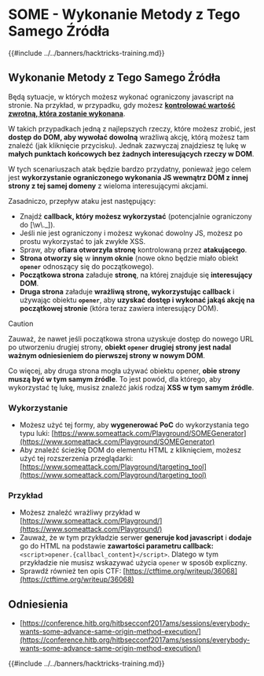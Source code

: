 # SOME - Wykonanie Metody z Tego Samego Źródła

{{#include ../../banners/hacktricks-training.md}}

## Wykonanie Metody z Tego Samego Źródła

Będą sytuacje, w których możesz wykonać ograniczony javascript na stronie. Na przykład, w przypadku, gdy możesz [**kontrolować wartość zwrotną, która zostanie wykonana**](#javascript-function).

W takich przypadkach jedną z najlepszych rzeczy, które możesz zrobić, jest **dostęp do DOM, aby wywołać dowolną** wrażliwą akcję, którą możesz tam znaleźć (jak kliknięcie przycisku). Jednak zazwyczaj znajdziesz tę lukę w **małych punktach końcowych bez żadnych interesujących rzeczy w DOM**.

W tych scenariuszach atak będzie bardzo przydatny, ponieważ jego celem jest **wykorzystanie ograniczonego wykonania JS wewnątrz DOM z innej strony z tej samej domeny** z wieloma interesującymi akcjami.

Zasadniczo, przepływ ataku jest następujący:

- Znajdź **callback, który możesz wykorzystać** (potencjalnie ograniczony do \[\w\\.\_]).
- Jeśli nie jest ograniczony i możesz wykonać dowolny JS, możesz po prostu wykorzystać to jak zwykłe XSS.
- Spraw, aby **ofiara otworzyła stronę** kontrolowaną przez **atakującego**.
- **Strona otworzy się** w **innym oknie** (nowe okno będzie miało obiekt **`opener`** odnoszący się do początkowego).
- **Początkowa strona** załaduje **stronę**, na której znajduje się **interesujący DOM**.
- **Druga strona** załaduje **wrażliwą stronę, wykorzystując callback** i używając obiektu **`opener`**, aby **uzyskać dostęp i wykonać jakąś akcję na początkowej stronie** (która teraz zawiera interesujący DOM).

> [!CAUTION]
> Zauważ, że nawet jeśli początkowa strona uzyskuje dostęp do nowego URL po utworzeniu drugiej strony, **obiekt `opener` drugiej strony jest nadal ważnym odniesieniem do pierwszej strony w nowym DOM**.
>
> Co więcej, aby druga strona mogła używać obiektu opener, **obie strony muszą być w tym samym źródle**. To jest powód, dla którego, aby wykorzystać tę lukę, musisz znaleźć jakiś rodzaj **XSS w tym samym źródle**.

### Wykorzystanie

- Możesz użyć tej formy, aby **wygenerować PoC** do wykorzystania tego typu luki: [https://www.someattack.com/Playground/SOMEGenerator](https://www.someattack.com/Playground/SOMEGenerator)
- Aby znaleźć ścieżkę DOM do elementu HTML z kliknięciem, możesz użyć tej rozszerzenia przeglądarki: [https://www.someattack.com/Playground/targeting_tool](https://www.someattack.com/Playground/targeting_tool)

### Przykład

- Możesz znaleźć wrażliwy przykład w [https://www.someattack.com/Playground/](https://www.someattack.com/Playground/)
- Zauważ, że w tym przykładzie serwer **generuje kod javascript** i **dodaje** go do HTML na podstawie **zawartości parametru callback:** `<script>opener.{callbacl_content}</script>`. Dlatego w tym przykładzie nie musisz wskazywać użycia `opener` w sposób expliczny.
- Sprawdź również ten opis CTF: [https://ctftime.org/writeup/36068](https://ctftime.org/writeup/36068)

## Odniesienia

- [https://conference.hitb.org/hitbsecconf2017ams/sessions/everybody-wants-some-advance-same-origin-method-execution/](https://conference.hitb.org/hitbsecconf2017ams/sessions/everybody-wants-some-advance-same-origin-method-execution/)

{{#include ../../banners/hacktricks-training.md}}
